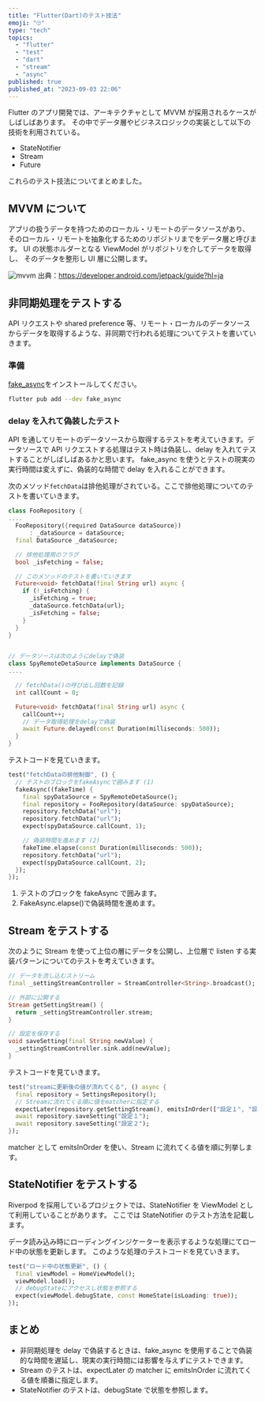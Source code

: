 ```yaml
---
title: "Flutter(Dart)のテスト技法"
emoji: "🙄"
type: "tech"
topics:
  - "flutter"
  - "test"
  - "dart"
  - "stream"
  - "async"
published: true
published_at: "2023-09-03 22:06"
---
```


Flutter のアプリ開発では、アーキテクチャとして MVVM が採用されるケースがしばしばあります。
その中でデータ層やビジネスロジックの実装として以下の技術を利用されている。

- StateNotifier
- Stream
- Future

これらのテスト技法についてまとめました。

## MVVM について

アプリの扱うデータを持つためのローカル・リモートのデータソースがあり、
そのローカル・リモートを抽象化するためのリポジトリまでをデータ層と呼びます。
UI の状態ホルダーとなる ViewModel がリポジトリを介してデータを取得し、
そのデータを整形し UI 層に公開します。

![mvvm](https://storage.googleapis.com/zenn-user-upload/dfceced36738-20230902.png)
出典：<https://developer.android.com/jetpack/guide?hl=ja>

## 非同期処理をテストする

API リクエストや shared preference 等、リモート・ローカルのデータソースからデータを取得するような、非同期で行われる処理についてテストを書いていきます。

### 準備

[fake_async](https://pub.dev/packages/fake_async)をインストールしてください。

```sh
flutter pub add --dev fake_async
```

### delay を入れて偽装したテスト

API を通してリモートのデータソースから取得するテストを考えていきます。データソースで API リクエストする処理はテスト時は偽装し、delay を入れてテストすることがしばしばあるかと思います。
fake_async を使うとテストの現実の実行時間は変えずに、偽装的な時間で delay を入れることができます。

次のメソッド`fetchData`は排他処理がされている。ここで排他処理についてのテストを書いていきます。

```dart
class FooRepository {
....
  FooRepository({required DataSource dataSource})
      : _dataSource = dataSource;
  final DataSource _dataSource;

  // 排他処理用のフラグ
  bool _isFetching = false;

  // このメソッドのテストを書いていきます
  Future<void> fetchData(final String url) async {
    if (!_isFetching) {
      _isFetching = true;
      _dataSource.fetchData(url);
      _isFetching = false;
    }
  }
}


// データソースは次のようにdelayで偽装
class SpyRemoteDetaSource implements DataSource {
....

  // fetchData()の呼び出し回数を記録
  int callCount = 0;

  Future<void> fetchData(final String url) async {
    callCount++;
    // データ取得処理をdelayで偽装
    await Future.delayed(const Duration(milliseconds: 500));
  }
}

```

テストコードを見ていきます。

```dart
test("fetchDataの排他制御", () {
  // テストのブロックをfakeAsyncで囲みます (1)
  fakeAsync((fakeTime) {
    final spyDataSource = SpyRemoteDetaSource();
    final repository = FooRepository(dataSource: spyDataSource);
    repository.fetchData("url");
    repository.fetchData("url");
    expect(spyDataSource.callCount, 1);

    // 偽装時間を進めます (2)
    fakeTime.elapse(const Duration(milliseconds: 500));
    repository.fetchData("url");
    expect(spyDataSource.callCount, 2);
  });
});
```

1. テストのブロックを fakeAsync で囲みます。
2. FakeAsync.elapse()で偽装時間を進めます。

## Stream をテストする

次のように Stream を使って上位の層にデータを公開し、上位層で listen する実装パターンについてのテストを考えていきます。

```dart
// データを流し込むストリーム
final _settingStreamController = StreamController<String>.broadcast();

// 外部に公開する
Stream getSettingStream() {
  return _settingStreamController.stream;
}

// 設定を保存する
void saveSetting(final String newValue) {
  _settingStreamController.sink.add(newValue);
}
```

テストコードを見ていきます。

```dart
test("streamに更新後の値が流れてくる", () async {
  final repository = SettingsRepository();
  // Streamに流れてくる順に値をmatcherに指定する
  expectLater(repository.getSettingStream(), emitsInOrder(["設定１", "設定２"]));
  await repository.saveSetting("設定１");
  await repository.saveSetting("設定２");
});
```

matcher として emitsInOrder を使い、Stream に流れてくる値を順に列挙します。

## StateNotifier をテストする

Riverpod を採用しているプロジェクトでは、StateNotifier を ViewModel として利用していることがあります。
ここでは StateNotifier のテスト方法を記載します。

データ読み込み時にローディングインジケーターを表示するような処理にてロード中の状態を更新します。
このような処理のテストコードを見ていきます。

```dart
test("ロード中の状態更新", () {
  final viewModel = HomeViewModel();
  viewModel.load();
  // debugStateにアクセスし状態を参照する
  expect(viewModel.debugState, const HomeState(isLoading: true));
});
```

## まとめ

- 非同期処理を delay で偽装するときは、fake_async を使用することで偽装的な時間を遅延し、現実の実行時間には影響を与えずにテストできます。
- Stream のテストは、expectLater の matcher に emitsInOrder に流れてくる値を順番に指定します。
- StateNotifier のテストは、debugState で状態を参照します。
